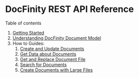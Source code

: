 # DocFinity REST API Reference

Table of contents

1. [Getting Started](/docs/getting-started.md)
1. [Understanding DocFinity Document Model](/docs/docfinity-101.md)
1. How to Guides:
   1. [Create and Update Documents](/docs/create-and-update.md)
   1. [Get Data about Documents](/docs/get-metadata.md)
   1. [Get and Replace Document File](/docs/get-and-replace-file.md)
   1. [Search for Documents](/docs/document-search.md)
   1. [Create Documents with Large Files](/docs/create-large-documents.md)
